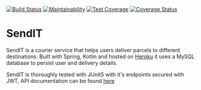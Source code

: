 [![Build Status](https://travis-ci.org/IEnoobong/send-it-kotlin.svg?branch=master)](https://travis-ci.org/IEnoobong/send-it-kotlin) [![Maintainability](https://api.codeclimate.com/v1/badges/89aba3feb08848509566/maintainability)](https://codeclimate.com/github/IEnoobong/send-it-kotlin/maintainability)  [![Test Coverage](https://api.codeclimate.com/v1/badges/89aba3feb08848509566/test_coverage)](https://codeclimate.com/github/IEnoobong/send-it-kotlin/test_coverage) [![Coverage Status](https://coveralls.io/repos/github/IEnoobong/send-it-kotlin/badge.svg?branch=master)](https://coveralls.io/github/IEnoobong/send-it-kotlin?branch=master)

# SendIT
SendIT is a courier service that helps users deliver parcels to different destinations. 
Built with Spring, Kotlin and hosted on [Heroku](https://send-it-kotlin.herokuapp.com/) it uses a MySQL database to persist user and delivery details.

SendIT is thoroughly tested with JUnit5 with it's endpoints secured with JWT, API documentation can be found [here](https://send-it-kotlin.herokuapp.com/swagger-ui.html)
